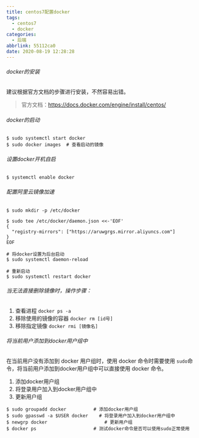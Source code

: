 ```yaml
---
title: centos7配置docker
tags: 
  - centos7
  - docker
categories: 
  - 后端
abbrlink: 55112ca0
date: 2020-08-19 12:28:28
---
```



###### docker的安装

建议根据官方文档的步骤进行安装，不然容易出错。

> 官方文档：https://docs.docker.com/engine/install/centos/

<!--more-->


###### docker的启动

```shell
$ sudo systemctl start docker
$ sudo docker images  # 查看启动的镜像
```

###### 设置docker开机自启

```shell
$ systemctl enable docker  
```

###### 配置阿里云镜像加速

```shell
$ sudo mkdir -p /etc/docker

$ sudo tee /etc/docker/daemon.json <<-'EOF'
{
  "registry-mirrors": ["https://aruwgrgs.mirror.aliyuncs.com"]
}
EOF

# 将docker设置为后台启动
$ sudo systemctl daemon-reload

# 重新启动
$ sudo systemctl restart docker
```

###### 当无法直接删除镜像时，操作步骤：

1.  查看进程 `docker ps -a` 	
2. 移除使用的镜像的容器 `docker rm [id号]  `
3. 移除指定镜像 `docker rmi [镜像名]`

###### 将当前用户添加到docker用户组中

在当前用户没有添加到 docker 用户组时，使用 docker 命令时需要使用 `sudo`命令，将当前用户添加到docker用户组中可以直接使用 docker 命令。

1. 添加docker用户组
2. 将登录用户加入到docker用户组中
3. 更新用户组

```shell
$ sudo groupadd docker     		# 添加docker用户组
$ sudo gpasswd -a $USER docker    # 将登录用户加入到docker用户组中
$ newgrp docker     				# 更新用户组
$ docker ps    					# 测试docker命令是否可以使用sudo正常使用
```

###### 